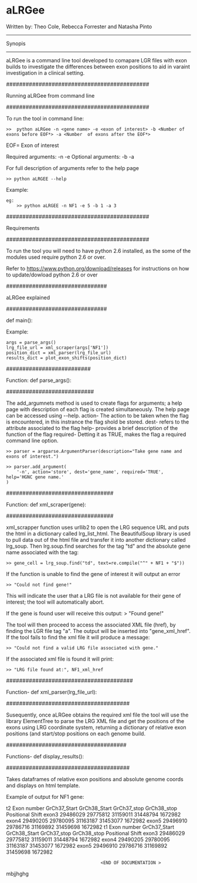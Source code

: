 # aLRGee 

Written by: Theo Cole, Rebecca Forrester and Natasha Pinto 
************
Synopis
************
aLRGee is a command line tool developed to comapare LGR files with exon builds to investigate the differences between exon positions to aid in varaint investigation in a clinical setting.

############################################

Running aLRGee from command line 

############################################

To run the tool in command line: 

	>>  python aLRGee -n <gene name> -e <exon of interest> -b <Number of exons before EOF*> -a <Number  of exons after the EOF*>

EOF= Exon of interest 

Required arguments: 
-n -e
Optional arguments:
-b -a 

For full description of arguments refer to the help page 

	>> python aLRGEE --help


Example:


	eg:
		>> python aLRGEE -n NF1 -e 5 -b 1 -a 3

############################################

Requirements

############################################

To run the tool you will need to have python 2.6 installed, as the some of the modules used require python 2.6 or over. 

Refer to https://www.python.org/download/releases for instructions on how to update/dowload python 2.6 or over 

###############################

aLRGee explained

###############################

def main():


 Example:

    args = parse_args()
    lrg_file_url = xml_scraper(args['NF1'])
    position_dict = xml_parser(lrg_file_url)
    results_dict = plot_exon_shifts(position_dict)


##########################

Function: def parse_args():

###########################

 The add_argumnets method is used to create flags for arguments; a help page with description of each flag is created simultaneously. The help page can be accessed using --help.
   action- The action to be taken when the flag is encountered, in this instrance the flag shold be stored.
   dest- refers to the attribute associated to the flag
   help- provides a brief description of the function of the flag
   required- Detting it as TRUE, makes the flag a required command line option. 


	>> parser = argparse.ArgumentParser(description="Take gene name and exons of interest.")
    
    >> parser.add_argument(
        '-n', action='store', dest='gene_name', required='TRUE', help='HGNC gene name.'
    )

#################################

Function: def xml_scraper(gene):

#################################

xml_scrapper function uses urllib2 to open the LRG sequence URL and puts the html in a dictionary called lrg_list_html. 
The BeautifulSoup library is used to pull data out of the html file and transfer it into another dictionary called lrg_soup. 
Then lrg.soup.find searches for the tag "td" and the absolute gene name associated with the tag:

	>> gene_cell = lrg_soup.find("td", text=re.compile("^" + NF1 + "$"))

If the function is unable to find the gene of interest it will output an error

	>> "Could not find gene!"

This will indicate the user that a LRG file is not available for their gene of interest; the tool will automatically abort.

If the gene is found user will receive this output:
	> "Found gene!"

The tool will then proceed to access the associated XML file (href), by finding the LGR file tag "a". The output will be inserted into "gene_xml_href". If the tool fails to find the xml file it will produce a message:

	>> "Could not find a valid LRG file associated with gene."

If the associated xml file is found it will print:

	>> "LRG file found at:", NF1_xml_href

#######################################

Function- def xml_parser(lrg_file_url):

######################################

 Susequently, once aLRGee obtains the required xml file the tool will use the library ElementTree to parse the LRG XML file and get the positions of the exons using LRG coordinate system, returning a dictionary of relative exon positions (and start/stop positions on each genome build.

#####################################

Functions- def display_results():

######################################

 Takes dataframes of relative exon positions and absolute genome coords and displays on html template.

Example of output for NF1 gene: 

t2
Exon number	GrCh37_Start	GrCh38_Start	GrCh37_stop	GrCh38_stop	Positional Shift
	exon3		29486029	29775812		31159011	31448794	1672982
	exon4		29490205	29780095		31163187	31453077	1672982
	exon5		29496910	29786716		31169892	31459698	1672982
t1
Exon number	GrCh37_Start	GrCh38_Start	GrCh37_stop	GrCh38_stop	Positional Shift
	exon3		29486029	29775812		31159011	31448794	1672982
	exon4		29490205	29780095		31163187	31453077	1672982
	exon5		29496910	29786716		31169892	31459698	1672982


										<END OF DOCUMENTATION >







mbjjhghg




























